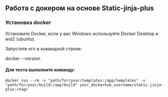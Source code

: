 ## Работа с докером на основе Static-jinja-plus

### Установка docker
Установите Docker, если у вас Windows используйте Docker Desktop и wsl2 (ubuntu).

Запустите его в командной строке:

docker --version

#### Для теста выполните команду:

```
docker run --rm -v "path/for/your/templates:/app/templates" -v "path/for/your/build:/app/build" your_dockerhub_username/static-jinja-plus:<tag>
```
